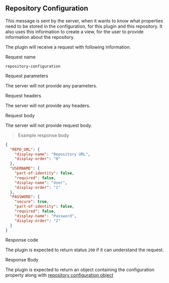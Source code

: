 ## Repository Configuration
 
 This message is sent by the server, when it wants to know what properties need to be stored in the configuration, for this plugin and this
 repository. It also uses this information to create a view, for the user to provide information about the repository.
 
The plugin will receive a request with following information.

<p class='request-name-heading'>Request name</p>

`repository-configuration`

<p class='request-body-heading'>Request parameters</p>

The server will not provide any parameters.

<p class='request-body-heading'>Request headers</p>

The server will not provide any headers.

<p class='request-body-heading'>Request body</p>

The server will not provide request body.

> Example response body

```json
{
  "REPO_URL": {
    "display-name": "Repository URL",
    "display-order": "0"
  },
  "USERNAME": {
    "part-of-identity": false,
    "required": false,
    "display-name": "User",
    "display-order": "1"
  },
  "PASSWORD": {
    "secure": true,
    "part-of-identity": false,
    "required": false,
    "display-name": "Password",
    "display-order": "2"
  }
}
```

<p class='response-code-heading'>Response code</p>

The plugin is expected to return status `200` if it can understand the request.

<p class='response-body-heading'>Response Body</p>

The plugin is expected to return an object containing the configuration property along with [repository configuration object](#the-repository-configuration-response-object)
